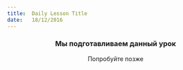 ```yaml
---
title:  Daily Lesson Title
date:   18/12/2016
---
```


### <center>Мы подготавливаем данный урок</center> 

 <center>Попробуйте позже</center>